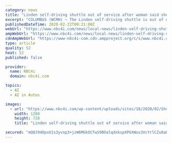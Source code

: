 ```yaml
---
category: news
title: "Linden self-driving shuttle out of service after woman said she was thrown from seat"
excerpt: "COLUMBUS (WCMH) — The Linden self-driving shuttle is out of operation after a person fell on that shuttle just yesterday. Since this shuttle has been put into action on Feb. 5, Smart Columbus has recorded around 50 people riding the shuttle around the Linden area and no problems. Both of the shuttles are sitting in a garage until shuttles ..."
publishedDateTime: 2020-02-22T00:21:00Z
webUrl: "https://www.nbc4i.com/news/local-news/linden-self-driving-shuttle-out-of-service-after-woman-said-she-was-thrown-from-seat/"
ampWebUrl: "https://www.nbc4i.com/news/local-news/linden-self-driving-shuttle-out-of-service-after-woman-said-she-was-thrown-from-seat/amp/"
cdnAmpWebUrl: "https://www-nbc4i-com.cdn.ampproject.org/c/s/www.nbc4i.com/news/local-news/linden-self-driving-shuttle-out-of-service-after-woman-said-she-was-thrown-from-seat/amp/"
type: article
quality: 52
heat: 52
published: false

provider:
  name: NBC4i
  domain: nbc4i.com

topics:
  - AI
  - AI in Autos

images:
  - url: "https://www.nbc4i.com/wp-content/uploads/sites/18/2020/02/Shuttle.jpg?w=1280&h=720&crop=1"
    width: 1280
    height: 720
    title: "Linden self-driving shuttle out of service after woman said she was thrown from seat"

secured: "mQ0J94DpxU1s3yvnp3+jzW6MGkOCTwS9BOalqdxkspXPGXWus3VcYrlCZu8aB8yzNWXPM+0taXYeFlHMNOVHjlOscoPmmAkmO/7VDaRN48zpkr6q3Wam62fGOy4fq8wzGkKgICcnCjePdpal/qVVl2USry6g9Vy8JqG9lR+tKLXMRP05vscN8I0kVny3vvoe9RMpFJzVOO0i0VpFVVRbNL94QaxZmKMgMBnPaFCdJHqpMDXJXiEMCC/KjmOCVpodrGNkOGY0UnUgvZ3EuaaFEpxpV6bFlkhr9iP1dSvLuXClN7CNQLBe4iS64rzJzVkd+vWdkEDLefZrvuVeoblrIb8ylfeCxtlD52huipSrYGdlfNtcQtlfFQoRARUkpprWVH7V89Ir7qTQawzPNKwZCop73CHT5Rae0b2Y/h4sm/bX2vXJpAJE9p72WLh2gFwdyI/IqqfY25M2h2yjWEnAO4QYjYCaU2OT0hBeg/uV9sc=;moD3GGdPOKiwwd6oGdlZZw=="
---
```


